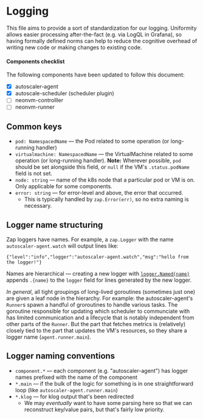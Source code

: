 # Logging

This file aims to provide a sort of standardization for our logging. Uniformity allows easier
processing after-the-fact (e.g. via LogQL in Grafana), so having formally defined norms can help to
reduce the cognitive overhead of writing new code or making changes to existing code.

#### Components checklist

The following components have been updated to follow this document:

- [x] autoscaler-agent
- [x] autoscale-scheduler (scheduler plugin)
- [ ] neonvm-controlller
- [ ] neonvm-runner

## Common keys

- `pod: NamespacedName` — the Pod related to some operation (or long-running handler)
- `virtualmachine: NamespacedName` — the VirtualMachine related to some operation (or long-running
  handler). **Note:** Wherever possible, `pod` should be set alongside this field, or `null` if the
  VM's `.status.podName` field is not set.
- `node: string` — name of the k8s node that a particular pod or VM is on. Only applicable for some
    components.
- `error: string` — for error-level and above, the error that occurred.
    - This is typically handled by `zap.Error(err)`, so no extra naming is necessary.

## Logger name structuring

Zap loggers have names. For example, a `zap.Logger` with the name `autoscaler-agent.watch` will
output lines like:

```
{"level":"info","logger":"autoscaler-agent.watch","msg":"hello from the logger!"}
```

Names are hierarchical — creating a new logger with [`logger.Named(name)`] appends `.{name}` to the
`logger` field for lines generated by the new logger.

[`logger.Named(name)`]: https://pkg.go.dev/go.uber.org/zap#Logger.Named

_In general_, all tight groupings of long-lived goroutines (sometimes just one) are given a leaf
node in the hierarchy. For example: the autoscaler-agent's `Runner`s spawn a handful of groroutines
to handle various tasks. The goroutine responsible for updating which scheduler to communciate with
has limited communication and a lifecycle that is notably independent from other parts of the
`Runner`. But the part that fetches metrics is (relatively) closely tied to the part that updates
the VM's resources, so they share a logger name (`agent.runner.main`).

## Logger naming conventions

- `component.*` — each component (e.g. "autoscaler-agent") has logger names
  prefixed with the name of the component
- `*.main` — if the bulk of the logic for something is in one straightforward loop (like
  `autoscaler-agent.runner.main`)
- `*.klog` — for klog output that's been redirected
    - We may _eventually_ want to have some parsing here so that we can reconstruct key/value pairs,
      but that's fairly low priority.
